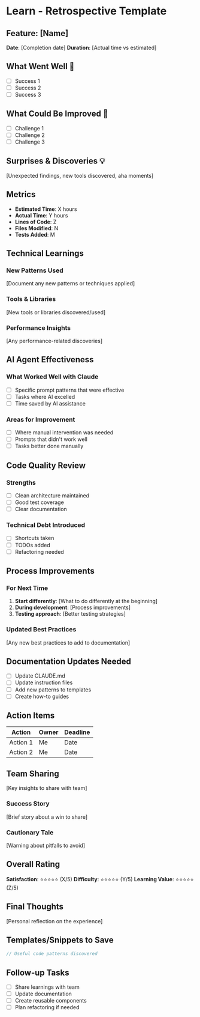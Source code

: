 # Learn - Retrospective Template

## Feature: [Name]
**Date**: [Completion date]
**Duration**: [Actual time vs estimated]

## What Went Well 🎉
- [ ] Success 1
- [ ] Success 2
- [ ] Success 3

## What Could Be Improved 🔧
- [ ] Challenge 1
- [ ] Challenge 2
- [ ] Challenge 3

## Surprises & Discoveries 💡
[Unexpected findings, new tools discovered, aha moments]

## Metrics
- **Estimated Time**: X hours
- **Actual Time**: Y hours
- **Lines of Code**: Z
- **Files Modified**: N
- **Tests Added**: M

## Technical Learnings

### New Patterns Used
[Document any new patterns or techniques applied]

### Tools & Libraries
[New tools or libraries discovered/used]

### Performance Insights
[Any performance-related discoveries]

## AI Agent Effectiveness

### What Worked Well with Claude
- [ ] Specific prompt patterns that were effective
- [ ] Tasks where AI excelled
- [ ] Time saved by AI assistance

### Areas for Improvement
- [ ] Where manual intervention was needed
- [ ] Prompts that didn't work well
- [ ] Tasks better done manually

## Code Quality Review

### Strengths
- [ ] Clean architecture maintained
- [ ] Good test coverage
- [ ] Clear documentation

### Technical Debt Introduced
- [ ] Shortcuts taken
- [ ] TODOs added
- [ ] Refactoring needed

## Process Improvements

### For Next Time
1. **Start differently**: [What to do differently at the beginning]
2. **During development**: [Process improvements]
3. **Testing approach**: [Better testing strategies]

### Updated Best Practices
[Any new best practices to add to documentation]

## Documentation Updates Needed
- [ ] Update CLAUDE.md
- [ ] Update instruction files
- [ ] Add new patterns to templates
- [ ] Create how-to guides

## Action Items
| Action | Owner | Deadline |
|--------|-------|----------|
| Action 1 | Me | Date |
| Action 2 | Me | Date |

## Team Sharing
[Key insights to share with team]

### Success Story
[Brief story about a win to share]

### Cautionary Tale
[Warning about pitfalls to avoid]

## Overall Rating
**Satisfaction**: ⭐⭐⭐⭐⭐ (X/5)
**Difficulty**: ⭐⭐⭐⭐⭐ (Y/5)
**Learning Value**: ⭐⭐⭐⭐⭐ (Z/5)

## Final Thoughts
[Personal reflection on the experience]

## Templates/Snippets to Save
```php
// Useful code patterns discovered
```

## Follow-up Tasks
- [ ] Share learnings with team
- [ ] Update documentation
- [ ] Create reusable components
- [ ] Plan refactoring if needed